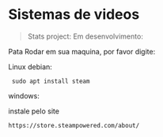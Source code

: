 # Sistemas de videos
> Stats project: Em desenvolvimento:

 Pata Rodar em sua maquina, por favor digite:

 Linux debian:

```
 sudo apt install steam 
```

windows:

instale pelo site 

```
https://store.steampowered.com/about/
```

